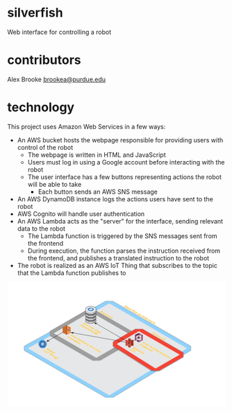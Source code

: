 # silverfish

Web interface for controlling a robot

# contributors

Alex Brooke brookea@purdue.edu

# technology

This project uses Amazon Web Services in a few ways:

- An AWS bucket hosts the webpage responsible for providing users with control of the robot
  - The webpage is written in HTML and JavaScript
  - Users must log in using a Google account before interacting with the robot
  - The user interface has a few buttons representing actions the robot will be able to take
    - Each button sends an AWS SNS message
- An AWS DynamoDB instance logs the actions users have sent to the robot
- AWS Cognito will handle user authentication
- An AWS Lambda acts as the "server" for the interface, sending relevant data to the robot
  - The Lambda function is triggered by the SNS messages sent from the frontend
  - During execution, the function parses the instruction received from the frontend, and publishes a translated instruction to the robot
- The robot is realized as an AWS IoT Thing that subscribes to the topic that the Lambda function publishes to

![](silverfish.png)
